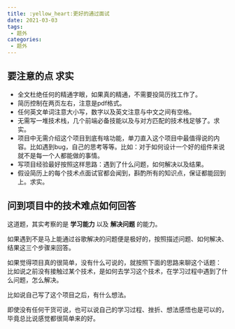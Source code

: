 ```yaml
---
title: :yellow_heart:更好的通过面试
date: 2021-03-03
tags:
 - 题外
categories:
 - 题外
---
```

## 要注意的点 求实
- 全文杜绝任何的精通字眼，如果真的精通，不需要投简历找工作了。
- 简历控制在两页左右，注意是pdf格式。
- 任何英文单词注意大小写，数字以及英文注意与中文之间有空格。
- 无需写一堆技术栈，几个前端必备技能以及与对方匹配的技术栈足够了。求实。
- 项目中无需介绍这个项目到底有啥功能，单刀直入这个项目中最值得说的内容。比如遇到bug，自己的思考等等。比如：对于如何设计一个好的组件来说就不是每一个人都能做的事情。
- 写项目经验最好按照这样思路：遇到了什么问题，如何解决以及结果。
- 假设简历上的每个技术点面试官都会闻到，斟酌所有的知识点，保证都能回到上。求实。

## 问到项目中的技术难点如何回答
这道题，其实考察的是 **学习能力** 以及 **解决问题** 的能力。

如果遇到不是马上能通过谷歌解决的问题便是极好的，按照描述问题、如何解决、结果这三个步骤来回答。

如果觉得项目真的很简单，没有什么可说的，就按照下面的思路来聊这个话题：
比如说之前没有接触过某个技术，是如何去学习这个技术，在学习过程中遇到了什么问题，怎么解决。

比如说自己写了这个项目之后，有什么想法。

即使没有任何干货可说，也可以说自己的学习过程、挫折、想法感悟也是可以的，毕竟总比说感觉都很简单来的好。